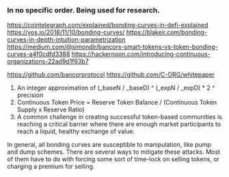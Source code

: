 ### In no specific order. Being used for research.

https://cointelegraph.com/explained/bonding-curves-in-defi-explained
https://yos.io/2018/11/10/bonding-curves/
https://blakeir.com/bonding-curves-in-depth-intuition-parametrization
https://medium.com/@simondlr/bancors-smart-tokens-vs-token-bonding-curves-a4f0cdfd3388
https://hackernoon.com/introducing-continuous-organizations-22ad9d1f63b7

https://github.com/bancorprotocol
https://github.com/C-ORG/whitepaper

1. An integer approximation of (\_baseN / \_baseD) ^ (\_expN / \_expD) \* 2 ^ precision
2. Continuous Token Price = Reserve Token Balance / (Continuous Token Supply x Reserve Ratio)
3. A common challenge in creating successful token-based communities is reaching a critical barrier where there are enough market participants to reach a liquid, healthy exchange of value.

In general, all bonding curves are susceptible to manipulation, like pump and dump schemes. There are several ways to mitigate these attacks. Most of them have to do with forcing some sort of time-lock on selling tokens, or charging a premium for selling.
